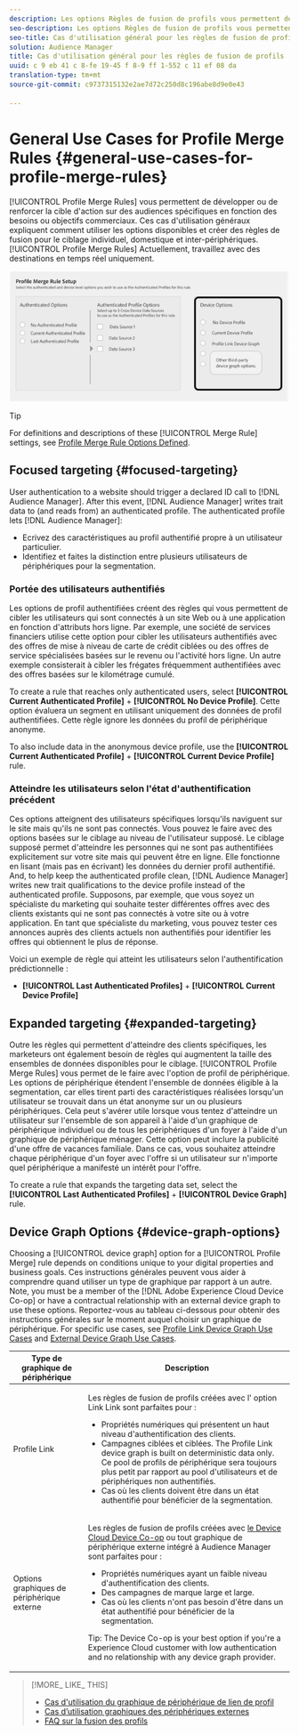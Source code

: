 ```yaml
---
description: Les options Règles de fusion de profils vous permettent de développer ou de renforcer la cible d'action sur des audiences spécifiques en fonction des besoins ou objectifs commerciaux. Ces cas d'utilisation généraux expliquent comment utiliser les options disponibles et créer des règles de fusion pour le ciblage individuel, domestique et inter-périphériques. Actuellement, les règles de fusion de profils fonctionnent avec les destinations en temps réel uniquement.
seo-description: Les options Règles de fusion de profils vous permettent de développer ou de renforcer la cible d'action sur des audiences spécifiques en fonction des besoins ou objectifs commerciaux. Ces cas d'utilisation généraux expliquent comment utiliser les options disponibles et créer des règles de fusion pour le ciblage individuel, domestique et inter-périphériques. Actuellement, les règles de fusion de profils fonctionnent avec les destinations en temps réel uniquement.
seo-title: Cas d'utilisation général pour les règles de fusion de profils
solution: Audience Manager
title: Cas d'utilisation général pour les règles de fusion de profils
uuid: c 9 eb 41 c 8-fe 19-45 f 8-9 ff 1-552 c 11 ef 08 da
translation-type: tm+mt
source-git-commit: c9737315132e2ae7d72c250d8c196abe8d9e0e43

---
```



# General Use Cases for Profile Merge Rules {#general-use-cases-for-profile-merge-rules}

[!UICONTROL Profile Merge Rules] vous permettent de développer ou de renforcer la cible d&#39;action sur des audiences spécifiques en fonction des besoins ou objectifs commerciaux. Ces cas d&#39;utilisation généraux expliquent comment utiliser les options disponibles et créer des règles de fusion pour le ciblage individuel, domestique et inter-périphériques. [!UICONTROL Profile Merge Rules] Actuellement, travaillez avec des destinations en temps réel uniquement.

![](assets/merge-rules-options.png)

>[!TIP]
>
>For definitions and descriptions of these [!UICONTROL Merge Rule] settings, see [Profile Merge Rule Options Defined](../../features/profile-merge-rules/merge-rule-definitions.md).

## Focused targeting {#focused-targeting}

User authentication to a website should trigger a declared ID call to [!DNL Audience Manager]. After this event, [!DNL Audience Manager] writes trait data to (and reads from) an authenticated profile. The authenticated profile lets [!DNL Audience Manager]:

* Ecrivez des caractéristiques au profil authentifié propre à un utilisateur particulier.
* Identifiez et faites la distinction entre plusieurs utilisateurs de périphériques pour la segmentation.

### Portée des utilisateurs authentifiés

Les options de profil authentifiées créent des règles qui vous permettent de cibler les utilisateurs qui sont connectés à un site Web ou à une application en fonction d&#39;attributs hors ligne. Par exemple, une société de services financiers utilise cette option pour cibler les utilisateurs authentifiés avec des offres de mise à niveau de carte de crédit ciblées ou des offres de service spécialisées basées sur le revenu ou l&#39;activité hors ligne. Un autre exemple consisterait à cibler les frégates fréquemment authentifiées avec des offres basées sur le kilométrage cumulé.

To create a rule that reaches only authenticated users, select **[!UICONTROL Current Authenticated Profile]** + **[!UICONTROL No Device Profile]**. Cette option évaluera un segment en utilisant uniquement des données de profil authentifiées. Cette règle ignore les données du profil de périphérique anonyme.

To also include data in the anonymous device profile, use the **[!UICONTROL Current Authenticated Profile]** + **[!UICONTROL Current Device Profile]** rule.

### Atteindre les utilisateurs selon l&#39;état d&#39;authentification précédent

Ces options atteignent des utilisateurs spécifiques lorsqu&#39;ils naviguent sur le site mais qu&#39;ils ne sont pas connectés. Vous pouvez le faire avec des options basées sur le ciblage au niveau de l&#39;utilisateur supposé. Le ciblage supposé permet d&#39;atteindre les personnes qui ne sont pas authentifiées explicitement sur votre site mais qui peuvent être en ligne. Elle fonctionne en lisant (mais pas en écrivant) les données du dernier profil authentifié. And, to help keep the authenticated profile clean, [!DNL Audience Manager] writes new trait qualifications to the device profile instead of the authenticated profile. Supposons, par exemple, que vous soyez un spécialiste du marketing qui souhaite tester différentes offres avec des clients existants qui ne sont pas connectés à votre site ou à votre application. En tant que spécialiste du marketing, vous pouvez tester ces annonces auprès des clients actuels non authentifiés pour identifier les offres qui obtiennent le plus de réponse.

Voici un exemple de règle qui atteint les utilisateurs selon l&#39;authentification prédictionnelle :

* **[!UICONTROL Last Authenticated Profiles]** + **[!UICONTROL Current Device Profile]**

## Expanded targeting {#expanded-targeting}

Outre les règles qui permettent d&#39;atteindre des clients spécifiques, les marketeurs ont également besoin de règles qui augmentent la taille des ensembles de données disponibles pour le ciblage. [!UICONTROL Profile Merge Rules] vous permet de le faire avec l&#39;option de profil de périphérique. Les options de périphérique étendent l&#39;ensemble de données éligible à la segmentation, car elles tirent parti des caractéristiques réalisées lorsqu&#39;un utilisateur se trouvait dans un état anonyme sur un ou plusieurs périphériques. Cela peut s&#39;avérer utile lorsque vous tentez d&#39;atteindre un utilisateur sur l&#39;ensemble de son appareil à l&#39;aide d&#39;un graphique de périphérique individuel ou de tous les périphériques d&#39;un foyer à l&#39;aide d&#39;un graphique de périphérique ménager. Cette option peut inclure la publicité d&#39;une offre de vacances familiale. Dans ce cas, vous souhaitez atteindre chaque périphérique d&#39;un foyer avec l&#39;offre si un utilisateur sur n&#39;importe quel périphérique a manifesté un intérêt pour l&#39;offre.

To create a rule that expands the targeting data set, select the **[!UICONTROL Last Authenticated Profiles]** + **[!UICONTROL Device Graph]** rule.

<!-- 

<p>Rules that use the device graph option extend your data set even further. With the device graph option, <span class="keyword"> Audience Manager</span> relies on the device profiles aggregated from the last 3 devices that a visitor used for authentication to your site. The device graph rules include: </p> 
<p> 
 <ul id="ul_3008B6AF16EC408F98EC4088111281FB"> 
  <li id="li_FA2087F1ED454CD0B9E09656B79ED23B"> <b><span class="uicontrol"> Current Authenticated Profiles</span></b> + <b><span class="uicontrol"> Profile Merge Device Graph</span></b> or a Co-op device graph option </li> 
  <li id="li_001A8DB517CB4EE394DBD530F2080FD5"> <b><span class="uicontrol"> Last Authenticated Profiles</span></b> + <b><span class="uicontrol"> Profile Merge Device Graph</span></b> or a Co-op device graph option </li> 
 </ul> </p> 
<p> 
 <note type="tip">
  Create a simple rule with 
  <b><span class="uicontrol"> No Authenticated Profile</span></b> + 
  <b><span class="uicontrol"> Current Device Profile</span></b> when you're still developing a strategy and are unsure about which options to choose or if your site doesn't use authentication. 
 </note> </p>

 -->

## Device Graph Options {#device-graph-options}

Choosing a [!UICONTROL device graph] option for a [!UICONTROL Profile Merge] rule depends on conditions unique to your digital properties and business goals. Ces instructions générales peuvent vous aider à comprendre quand utiliser un type de graphique par rapport à un autre. Note, you must be a member of the [!DNL Adobe Experience Cloud Device Co-op] or have a contractual relationship with an external device graph to use these options. Reportez-vous au tableau ci-dessous pour obtenir des instructions générales sur le moment auquel choisir un graphique de périphérique. For specific use cases, see [Profile Link Device Graph Use Cases](../../features/profile-merge-rules/profile-link-use-case.md) and [External Device Graph Use Cases](../../features/profile-merge-rules/external-graph-use-cases.md).

<table id="table_66D9152D4FF040A186003272D456625D"> 
 <thead> 
  <tr> 
   <th colname="col1" class="entry"> Type de graphique de périphérique </th> 
   <th colname="col2" class="entry"> Description </th> 
  </tr>
 </thead>
 <tbody> 
  <tr> 
   <td colname="col1"> <p><span class="wintitle"> Profile Link</span> </p> </td> 
   <td colname="col2"> <p><span class="wintitle"> Les règles de fusion</span> de profils créées avec l' <span class="wintitle"> option Link Link</span> sont parfaites pour : </p> <p> 
     <ul id="ul_FF44FA894BB2448887C8EDA9C8407EF9"> 
      <li id="li_E22505210C664FE6A9AA7C61244B36DA">Propriétés numériques qui présentent un haut niveau d'authentification des clients. </li> 
      <li id="li_BE7112EE611E4DEB95B5C0A2852BFA97">Campagnes ciblées et ciblées. The <span class="wintitle"> Profile Link</span> device graph is built on deterministic data only. Ce pool de profils de périphérique sera toujours plus petit par rapport au pool d'utilisateurs et de périphériques non authentifiés. </li> 
      <li id="li_5FD9E936A72A4EFE80E694FA2E08E385">Cas où les clients doivent être dans un état authentifié pour bénéficier de la segmentation. </li> 
     </ul> </p> </td> 
  </tr> 
  <tr> 
   <td colname="col1"> <p>Options graphiques de périphérique externe </p> </td> 
   <td colname="col2"> <p><span class="wintitle"> Les règles de fusion</span> de profils créées avec <a href="https://marketing.adobe.com/resources/help/en_US/mcdc/" format="https" scope="external"> le Device Cloud Device Co-op</a> ou tout graphique de périphérique externe intégré <span class="keyword"> à Audience Manager</span> sont parfaites pour : </p> <p> 
     <ul id="ul_D76D773988604A619FA4A3BF37F910F0"> 
      <li id="li_969A0755A9E34CBEB2F7331C137B9A26">Propriétés numériques ayant un faible niveau d'authentification des clients. </li> 
      <li id="li_AC78C8B4AD5340FFAC44FE851096C6A6">Des campagnes de marque large et large. </li> 
      <li id="li_14AEC54CE34440889A3A36324EC6F497">Cas où les clients n'ont pas besoin d'être dans un état authentifié pour bénéficier de la segmentation. </li> 
     </ul> </p> <p> <p>Tip: The <span class="keyword"> Device Co-op</span> is your best option if you're a <span class="keyword"> Experience Cloud</span> customer with low authentication and no relationship with any device graph provider. </p> </p> </td> 
  </tr> 
 </tbody> 
</table>

>[!MORE_ LIKE_ THIS]
>
>* [Cas d&#39;utilisation du graphique de périphérique de lien de profil](../../features/profile-merge-rules/profile-link-use-case.md)
>* [Cas d’utilisation graphiques des périphériques externes](../../features/profile-merge-rules/external-graph-use-cases.md)
>* [FAQ sur la fusion des profils](../../faq/faq-profile-merge.md)

